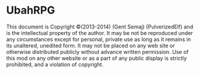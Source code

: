 UbahRPG
=======
This document is Copyright ©(2013-2014) (Gent Semaj) (PulverizedElf) and is the intellectual property of the author. 
It may be not be reproduced under any circumstances except for personal, private use as long as it remains in its unaltered, unedited form. 
It may not be placed on any web site or otherwise distributed publicly without advance written permission. 
Use of this mod on any other website or as a part of any public display is strictly prohibited, and a violation of copyright.
